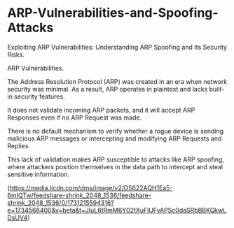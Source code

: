 # ARP-Vulnerabilities-and-Spoofing-Attacks

Exploiting ARP Vulnerabilities: Understanding ARP Spoofing and Its Security Risks.

ARP Vulnerabilities.

The Address Resolution Protocol (ARP) was created in an era when network security was minimal. As a result, ARP operates in plaintext and lacks built-in security features.

It does not validate incoming ARP packets, and it will accept ARP Responses even if no ARP Request was made.

There is no default mechanism to verify whether a rogue device is sending malicious ARP messages or intercepting and modifying ARP Requests and Replies.

This lack of validation makes ARP susceptible to attacks like ARP spoofing, where attackers position themselves in the data path to intercept and steal sensitive information.

(https://media.licdn.com/dms/image/v2/D5622AQH1Ea5-6mIQTw/feedshare-shrink_2048_1536/feedshare-shrink_2048_1536/0/1731215594316?e=1734566400&v=beta&t=JIuL6tRmM6Y02tXuFlUFyAPSc0daSRbBBKQkwLDsUV4)
